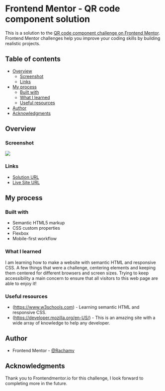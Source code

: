 # Frontend Mentor - QR code component solution

This is a solution to the [QR code component challenge on Frontend Mentor](https://www.frontendmentor.io/challenges/qr-code-component-iux_sIO_H). Frontend Mentor challenges help you improve your coding skills by building realistic projects. 

## Table of contents

- [Overview](#overview)
  - [Screenshot](#screenshot)
  - [Links](#links)
- [My process](#my-process)
  - [Built with](#built-with)
  - [What I learned](#what-i-learned)
  - [Useful resources](#useful-resources)
- [Author](#author)
- [Acknowledgments](#acknowledgments)


## Overview

### Screenshot

![](./images/Qr-code-screenshot.png)



### Links

- [Solution URL](https://github.com/Rachamv/QR-code-component-challenge-on-Frontend-Mentor)
- [Live Site URL](https://rachamv.github.io/QR-code-component-challenge-on-Frontend-Mentor//)

## My process

### Built with

- Semantic HTML5 markup
- CSS custom properties
- Flexbox
- Mobile-first workflow


### What I learned

I am learning how to make a website with semantic HTML and responsive CSS. A few things that were a challenge, centering
elements and keeping them centered for different browsers and screen sizes. Trying to keep accessibility a main concern to
ensure that all visitors to this web page are able to enjoy it!


### Useful resources

- (https://www.w3schools.com) - Learning semantic HTML and responsive CSS.
- (https://developer.mozilla.org/en-US/) - This is an amazing site with a wide array of knowledge to help any developer.


## Author

- Frontend Mentor - [@Rachamv](https://www.frontendmentor.io/profile/sclingan)


## Acknowledgments

Thank you to Frontendmentor.io for this challenge, I look forward to completing more in the future.

